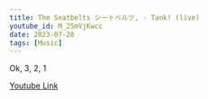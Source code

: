 ```yaml
---
title: The Seatbelts シートベルツ, - Tank! (live)
youtube_id: M_25mVjKwcc
date: 2023-07-28
tags: [Music]
---
```

Ok, 3, 2, 1  

[Youtube Link](https://www.youtube.com/watch?v=M_25mVjKwcc)  
